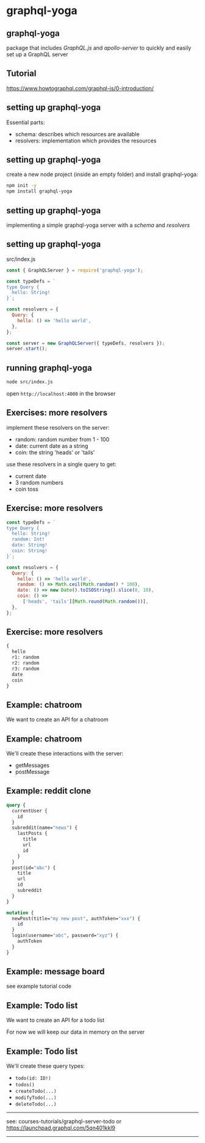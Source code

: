 # graphql-yoga



## graphql-yoga

package that includes _GraphQL.js_ and _apollo-server_ to quickly and easily set up a GraphQL server



## Tutorial

https://www.howtographql.com/graphql-js/0-introduction/



## setting up graphql-yoga

Essential parts:

- schema: describes which resources are available
- resolvers: implementation which provides the resources



## setting up graphql-yoga

create a new node project (inside an empty folder) and install graphql-yoga:

```bash
npm init -y
npm install graphql-yoga
```



## setting up graphql-yoga

implementing a simple graphql-yoga server with a _schema_ and _resolvers_



## setting up graphql-yoga

src/index.js

```js
const { GraphQLServer } = require('graphql-yoga');

const typeDefs = `
type Query {
  hello: String!
}`;

const resolvers = {
  Query: {
    hello: () => 'hello world',
  },
};

const server = new GraphQLServer({ typeDefs, resolvers });
server.start();
```



## running graphql-yoga

```bash
node src/index.js
```

open `http://localhost:4000` in the browser



## Exercises: more resolvers

implement these resolvers on the server:

- random: random number from 1 - 100
- date: current date as a string
- coin: the string 'heads' or 'tails'

use these resolvers in a single query to get:

- current date
- 3 random numbers
- coin toss



## Exercise: more resolvers

```js
const typeDefs = `
type Query {
  hello: String!
  random: Int!
  date: String!
  coin: String!
}`;

const resolvers = {
  Query: {
    hello: () => 'hello world',
    random: () => Math.ceil(Math.random() * 100),
    date: () => new Date().toISOString().slice(0, 10),
    coin: () =>
      ['heads', 'tails'][Math.round(Math.random())],
  },
};
```



## Exercise: more resolvers

```graphql
{
  hello
  r1: random
  r2: random
  r3: random
  date
  coin
}
```



## Example: chatroom

We want to create an API for a chatroom



## Example: chatroom

We'll create these interactions with the server:

- getMessages
- postMessage



## Example: reddit clone

```graphql
query {
  currentUser {
    id
  }
  subreddit(name="news") {
    lastPosts {
      title
      url
      id
    }
  }
  post(id="abc") {
    title
    url
    id
    subreddit
  }
}

mutation {
  newPost(title="my new post", authToken="xxx") {
    id
  }
  login(username="abc", password="xyz") {
    authToken
  }
}
```



## Example: message board

see example tutorial code



## Example: Todo list

We want to create an API for a todo list

For now we will keep our data in memory on the server



## Example: Todo list

We'll create these query types:

- `todo(id: ID!)`
- `todos()`
- `createTodo(...)`
- `modifyTodo(...)`
- `deleteTodo(...)`

---

see:
courses-tutorials/graphql-server-todo
or
https://launchpad.graphql.com/5qn401kkl9

---

